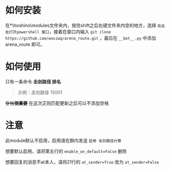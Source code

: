 # 如何安装
在*\hoshino\modules文件夹内，按住shift之后右键文件夹内空的地方，选择 `在此处打开powershell 窗口`，接着在窗口内输入 `git clone https://github.com/wosiwq/arena_route.git` ，最后在 `__bot__.py` 中添加arena_route 即可。

# 如何使用

只有一条命令
**击剑路径 排名**

> 示例：击剑路径 15001

~~空格**很重要**~~ 在这次正则匹配更新之后可以不添加空格

# 注意

此module默认不启用，启用请在群内发送 `启用 击剑路径计算`

想要默认启用，请将第五行的 `enable_on_default=False` 删除

想要回复的消息不at本人，请将21行的 `at_sender=True` 改为 `at_sender=False`